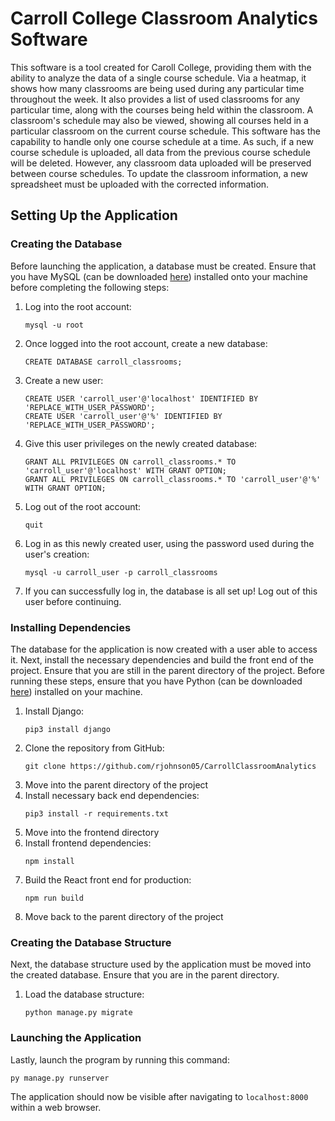 # Carroll College Classroom Analytics Software

This software is a tool created for Caroll College, providing them with the ability to analyze the data of a single course schedule. Via a heatmap, it shows how many classrooms are being used during any particular 
time throughout the week. It also provides a list of used classrooms for any particular time, along with the courses being held within the classroom. A classroom's schedule may also be viewed, showing all courses
held in a particular classroom on the current course schedule. This software has the capability to handle only one course schedule at a time. As such, if a new course schedule is uploaded, all data from the previous
course schedule will be deleted. However, any classroom data uploaded will be preserved between course schedules. To update the classroom information, a new spreadsheet must be uploaded with the corrected information.

## Setting Up the Application

### Creating the Database
Before launching the application, a database must be created. Ensure that you have MySQL (can be downloaded [here](https://dev.mysql.com/downloads/mysql/)) installed onto your machine before completing the following steps: 
1. Log into the root account:
   ```
   mysql -u root
   ```
3. Once logged into the root account, create a new database:
   ```
   CREATE DATABASE carroll_classrooms;
   ```
4. Create a new user:
   ```
   CREATE USER 'carroll_user'@'localhost' IDENTIFIED BY 'REPLACE_WITH_USER_PASSWORD';
   CREATE USER 'carroll_user'@'%' IDENTIFIED BY 'REPLACE_WITH_USER_PASSWORD';
   ```
6. Give this user privileges on the newly created database:
    ```
    GRANT ALL PRIVILEGES ON carroll_classrooms.* TO 'carroll_user'@'localhost' WITH GRANT OPTION;
    GRANT ALL PRIVILEGES ON carroll_classrooms.* TO 'carroll_user'@'%' WITH GRANT OPTION;
    ```
5. Log out of the root account:
   ```
   quit
   ```
6. Log in as this newly created user, using the password used during the user's creation:
   ```
   mysql -u carroll_user -p carroll_classrooms
   ```
7. If you can successfully log in, the database is all set up! Log out of this user before continuing.

### Installing Dependencies
The database for the application is now created with a user able to access it. Next, install the necessary dependencies and build the front end of the project. Ensure that you are still in the parent directory of the project. Before running these steps, ensure that you have Python (can be downloaded [here](https://www.python.org/downloads/)) installed on your machine. 
1. Install Django:
   ```
   pip3 install django
   ```
2. Clone the repository from GitHub:
   ```
   git clone https://github.com/rjohnson05/CarrollClassroomAnalytics
   ```
3. Move into the parent directory of the project
4. Install necessary back end dependencies:
   ```
   pip3 install -r requirements.txt
   ```
5. Move into the frontend directory
6. Install frontend dependencies:
   ```
   npm install
   ```
4. Build the React front end for production:
   ```
   npm run build
   ```
6. Move back to the parent directory of the project



### Creating the Database Structure
Next, the database structure used by the application must be moved into the created database. Ensure that you are in the parent directory.
1. Load the database structure:
   ```
   python manage.py migrate
   ```

### Launching the Application
Lastly, launch the program by running this command: 
```
py manage.py runserver
```
The application should now be visible after navigating to `localhost:8000` within a web browser. 
